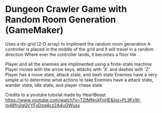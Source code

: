 # Dungeon Crawler Game with Random Room Generation (GameMaker)
Uses a ds-grid (2-D array) to impliment the random room generation
A controller is placed in the middle of the grid and it will travel in a random direction
Where ever the controller lands, it becomes a floor tile

Player and all the enemies are implimented using a finite-state machine
Player moves with the arrow keys, attacks with 'X' and dashes with 'Z'
Player has a move state, attack state, and dash state
Enemies have a very simple ai to determine what actions to take
Enemies have a attack state, wander state, idle state, and player chase state


Credits to a youtube tutorial made by HeartBeast
https://www.youtube.com/watch?v=TZtMNnXFnHE&list=PL9FzW-m48fn2gQVYFxDzq4cz2A4uGWusx